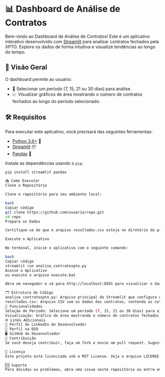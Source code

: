 # 📊 Dashboard de Análise de Contratos

Bem-vindo ao Dashboard de Análise de Contratos! Este é um aplicativo interativo desenvolvido com [Streamlit](https://streamlit.io) para analisar contratos fechados pela XPTO. Explore os dados de forma intuitiva e visualize tendências ao longo do tempo.

## 🚀 Visão Geral

O dashboard permite ao usuário:
- 📅 Selecionar um período (7, 15, 21 ou 30 dias) para análise.
- 📈 Visualizar gráficos de área mostrando o número de contratos fechados ao longo do período selecionado.

## 🛠️ Requisitos

Para executar este aplicativo, você precisará das seguintes ferramentas:

- [Python 3.6+](https://www.python.org/downloads/) 🐍
- [Streamlit](https://streamlit.io) 📦
- [Pandas](https://pandas.pydata.org) 🧮

Instale as dependências usando o `pip`:

```bash
pip install streamlit pandas

📥 Como Executar
Clone o Repositório

Clone o repositório para seu ambiente local:

bash
Copiar código
git clone https://github.com/usuario/repo.git
cd repo
Prepare os Dados

Certifique-se de que o arquivo resultados.csv esteja no diretório do projeto. O arquivo deve conter as colunas Data e Contratos.

Execute o Aplicativo

No terminal, inicie o aplicativo com o seguinte comando:

bash
Copiar código
streamlit run analise_contratoxpto.py
Acesse o Aplicativo
ou execute o arquivo execute.bat

Abra um navegador e vá para http://localhost:8501 para visualizar o dashboard.

🗂️ Estrutura do Código
analise_contratoxpto.py: Arquivo principal do Streamlit que configura o layout e as funcionalidades do aplicativo.
resultados.csv: Arquivo CSV com os dados dos contratos, contendo as colunas Data e Contratos.
🎯 Funcionalidades
Seleção de Período: Selecione um período (7, 15, 21 ou 30 dias) para ajustar a visualização do gráfico.
Visualização: Gráfico de área mostrando o número de contratos fechados ao longo do período selecionado.
🌐 Links Adicionais
🔗 Perfil do LinkedIn do Desenvolvedor
💼 Perfil na DIO
🖥️ GitHub do Desenvolvedor
🤝 Contribuição
Se você deseja contribuir, faça um fork e envie um pull request. Sugestões e correções são bem-vindas!

📝 Licença
Este projeto está licenciado sob a MIT License. Veja o arquivo LICENSE para mais detalhes.

🆘 Suporte
Para dúvidas ou problemas, abra uma issue neste repositório ou entre em contato com o desenvolvedor através dos links fornecidos.
